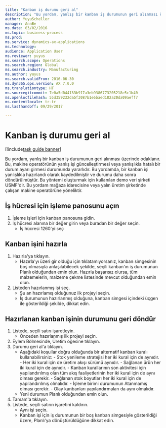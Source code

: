 ```yaml
--- 
title: "Kanban iş durumu geri al"
description: "Bu yordam, yanlış bir kanban iş durumunun geri alınması üzerinde odaklanır."
author: YuyuScheller
manager: AnnBe
ms.date: 03/02/2016
ms.topic: business-process
ms.prod: 
ms.service: dynamics-ax-applications
ms.technology: 
audience: Application User
ms.reviewer: yuyus
ms.search.scope: Operations
ms.search.region: Global
ms.search.industry: Manufacturing
ms.author: yuyus
ms.search.validFrom: 2016-06-30
ms.dyn365.ops.version: AX 7.0.0
ms.translationtype: HT
ms.sourcegitcommit: 7e0a5d044133b917a3eb9386773205218e5c1b40
ms.openlocfilehash: 55d359232da5f3087b1e6baed182a20da09aeff7
ms.contentlocale: tr-tr
ms.lasthandoff: 09/29/2017

---
```

# <a name="revert-kanban-job-status"></a>Kanban iş durumu geri al

[!include[task guide banner](../../includes/task-guide-banner.md)]

Bu yordam, yanlış bir kanban iş durumunun geri alınması üzerinde odaklanır. Bu, makine operatörünün yanlış işi güncelleştirmesi veya yanlışlıkla hatalı bir durum ayarı girmesi durumunda yararlıdır. Bu yordamda, bir kanban işi yanlışlıkla hazırlandı olarak kaydedilmiştir ve durumu daha sonra döndürülmüştür. Bu yöntemi oluşturmak için kullanılan demo veri şirketi USMF'dir. Bu yordam mağaza idarecisine veya yalın üretim şirketinde çalışan makine operatörüne yöneliktir.


## <a name="open-process-board-for-the-work-cell"></a>İş hücresi için işleme panosunu açın
1. İşleme işleri için kanban panosuna gidin.
2. İş hücresi alanına bir değer girin veya buradan bir değer seçin.
    * İş hücresi 1260'yi seç  

## <a name="prepare-kanban-job"></a>Kanban işini hazırla
1. Hazırla'ya tıklayın.
    * Hazırla'yı üzeri gir olduğu için tıklatamıyorsanız, kanban simgesinin boş olmasıyla anlaşılabilecek şekilde, seçili kanban'ın iş durumunun Planlı olduğundan emin olun. Hazırla başarısız olursa, tüm malzemelerin, malzeme çekme listesinde mevcut olduğundan emin olun.  
2. Listeden hazırlanmış işi seç.
    * Şu an hazırlamış olduğunuz ilk projeyi seçin.  
    * İş durumunun hazırlanmış olduğuna, kanban simgesi içindeki üçgen ile gösterildiği şekilde, dikkat edin.  

## <a name="revert-the-status-of-the-prepared-kanban-job"></a>Hazırlanan kanban işinin durumunu geri döndür
1. Listede, seçili satırı işaretleyin.
    * Önceden hazırlanmış ilk projeyi seçin.  
2. Eylem Bölmesinde, Üretim öğesine tıklayın.
3. Durumu geri al'a tıklayın.
    * Aşağıdaki koşullar doğru olduğunda bir alternatif kanban kuralı kullanabilirsiniz:  - Stok yenileme stratejisi her iki kural için de aynıdır.  - Her iki kural için de üretim akışı sürümü aynıdır.  - Sağlanan ürün her iki kural için de aynıdır.  - Kanban kurallarının son aktivitesi için yapılandırılmış olan tüm akış faaliyetlerinin her iki kural için de aynı olması gerekir.  - Sağlanan stok boyutları her iki kural için de yapılandırılmış olmalıdır.  - İşleme birimi durumunun Atanmamış olması gerekir.  - Olay kanbanları yapılandırmaları da aynı olmalıdır.  
    * Yeni durumun Planlı olduğundan emin olun.  
4. Tamam'a tıklayın.
5. Listede, seçili satırın işaretini kaldırın.
    * Aynı işi seçin.  
    * Kanban işi için iş durumunun bir boş kanban simgesiyle gösterildiği üzere, Planlı'ya dönüştürüldüğüne dikkat edin.  


